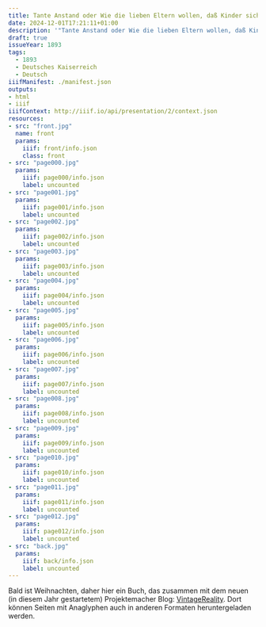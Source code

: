 ```yaml
---
title: Tante Anstand oder Wie die lieben Eltern wollen, daß Kinder sich benehmen sollen
date: 2024-12-01T17:21:11+01:00
description: '"Tante Anstand oder Wie die lieben Eltern wollen, daß Kinder sich benehmen sollen" von Leonore Korn und Marie Koch, erschienen 1893 bei der Bibliografischen Anstand Berlin. <a class="worldcat" href="http://www.worldcat.org/oclc/254638330">&nbsp;</a>'
draft: true
issueYear: 1893
tags:
  - 1893
  - Deutsches Kaiserreich
  - Deutsch
iiifManifest: ./manifest.json
outputs:
- html
- iiif
iiifContext: http://iiif.io/api/presentation/2/context.json
resources:
- src: "front.jpg"
  name: front
  params:
    iiif: front/info.json
    class: front
- src: "page000.jpg"
  params:
    iiif: page000/info.json
    label: uncounted
- src: "page001.jpg"
  params:
    iiif: page001/info.json
    label: uncounted
- src: "page002.jpg"
  params:
    iiif: page002/info.json
    label: uncounted
- src: "page003.jpg"
  params:
    iiif: page003/info.json
    label: uncounted
- src: "page004.jpg"
  params:
    iiif: page004/info.json
    label: uncounted
- src: "page005.jpg"
  params:
    iiif: page005/info.json
    label: uncounted
- src: "page006.jpg"
  params:
    iiif: page006/info.json
    label: uncounted
- src: "page007.jpg"
  params:
    iiif: page007/info.json
    label: uncounted
- src: "page008.jpg"
  params:
    iiif: page008/info.json
    label: uncounted
- src: "page009.jpg"
  params:
    iiif: page009/info.json
    label: uncounted
- src: "page010.jpg"
  params:
    iiif: page010/info.json
    label: uncounted
- src: "page011.jpg"
  params:
    iiif: page011/info.json
    label: uncounted
- src: "page012.jpg"
  params:
    iiif: page012/info.json
    label: uncounted
- src: "back.jpg"
  params:
    iiif: back/info.json
    label: uncounted
---
```

Bald ist Weihnachten, daher hier ein Buch, das zusammen mit dem neuen (in diesem Jahr gestartetem) Projektemacher Blog: [VintageReality](https://vintagereality.projektemacher.org/). Dort können Seiten mit Anaglyphen auch in anderen Formaten heruntergeladen werden.
